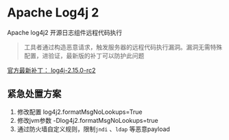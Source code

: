 # Apache Log4j 2 
Apache log4j2 开源日志组件远程代码执行

> 工具者通过构造恶意请求，触发服务器的远程代码执行漏洞。漏洞无需特殊配置，进验证，最新版的补丁可以防护此问题

[官方最新补丁： log4j-2.15.0-rc2](https://github.com/apache/logging-log4j2/releases/tag/log4j-2.15.0-rc2)

## 紧急处置方案
1. 修改配置  log4j2.formatMsgNoLookups=True
2. 修改jvm参数 -Dlog4j2.formatMsgNoLookups=true
3. 通过防火墙自定义规则，限制`jndi` 、`ldap` 等恶意payload